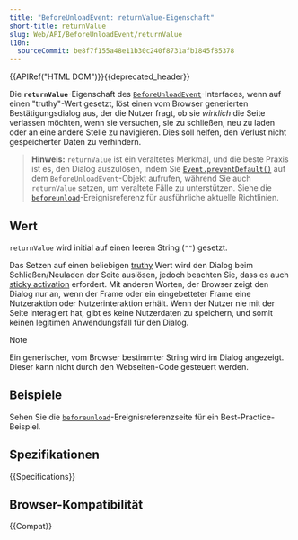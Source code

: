 ```yaml
---
title: "BeforeUnloadEvent: returnValue-Eigenschaft"
short-title: returnValue
slug: Web/API/BeforeUnloadEvent/returnValue
l10n:
  sourceCommit: be8f7f155a48e11b30c240f8731afb1845f85378
---
```


{{APIRef("HTML DOM")}}{{deprecated_header}}

Die **`returnValue`**-Eigenschaft des
[`BeforeUnloadEvent`](/de/docs/Web/API/BeforeUnloadEvent)-Interfaces, wenn auf einen "truthy"-Wert gesetzt, löst einen vom Browser generierten Bestätigungsdialog aus, der die Nutzer fragt, ob sie _wirklich_ die Seite verlassen möchten, wenn sie versuchen, sie zu schließen, neu zu laden oder an eine andere Stelle zu navigieren. Dies soll helfen, den Verlust nicht gespeicherter Daten zu verhindern.

> **Hinweis:** `returnValue` ist ein veraltetes Merkmal, und die beste Praxis ist es, den Dialog auszulösen, indem Sie [`Event.preventDefault()`](/de/docs/Web/API/Event/preventDefault) auf dem `BeforeUnloadEvent`-Objekt aufrufen, während Sie auch `returnValue` setzen, um veraltete Fälle zu unterstützen. Siehe die [`beforeunload`](/de/docs/Web/API/Window/beforeunload_event)-Ereignisreferenz für ausführliche aktuelle Richtlinien.

## Wert

`returnValue` wird initial auf einen leeren String (`""`) gesetzt.

Das Setzen auf einen beliebigen [truthy](/de/docs/Glossary/Truthy) Wert wird den Dialog beim Schließen/Neuladen der Seite auslösen, jedoch beachten Sie, dass es auch [sticky activation](/de/docs/Glossary/Sticky_activation) erfordert. Mit anderen Worten, der Browser zeigt den Dialog nur an, wenn der Frame oder ein eingebetteter Frame eine Nutzeraktion oder Nutzerinteraktion erhält. Wenn der Nutzer nie mit der Seite interagiert hat, gibt es keine Nutzerdaten zu speichern, und somit keinen legitimen Anwendungsfall für den Dialog.

> [!NOTE]
> Ein generischer, vom Browser bestimmter String wird im Dialog angezeigt. Dieser kann nicht durch den Webseiten-Code gesteuert werden.

## Beispiele

Sehen Sie die [`beforeunload`](/de/docs/Web/API/Window/beforeunload_event)-Ereignisreferenzseite für ein Best-Practice-Beispiel.

## Spezifikationen

{{Specifications}}

## Browser-Kompatibilität

{{Compat}}
